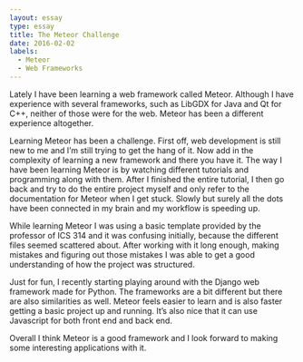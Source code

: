 ```yaml
---
layout: essay
type: essay
title: The Meteor Challenge
date: 2016-02-02
labels:
  - Meteor
  - Web Frameworks
---
```


Lately I have been learning a web framework called Meteor. Although I have experience with 
several frameworks, such as LibGDX for Java and Qt for C++,  neither of those were for the 
web. Meteor has been a different experience altogether. 

  Learning Meteor has been a challenge. First off, web development is still new to me and 
I’m still trying to get the hang of it. Now add in the complexity of learning a new framework 
and there you have it. The way I have been learning Meteor is by watching different tutorials 
and programming along with them. After I finished the entire tutorial, I then go back and try 
to do the entire project myself and only refer to the documentation for Meteor when I get 
stuck. Slowly but surely all the dots have been connected in my brain and my workflow is 
speeding up.

While learning Meteor I was using a basic template provided by the professor of ICS 314 and 
it was confusing initially, because  the different files seemed scattered about. After working 
with it long enough, making mistakes and figuring out those mistakes I was able to get a good 
understanding of how the project was structured.

Just for fun, I recently starting playing around with the Django web framework made for Python. 
The frameworks are a bit different but there are also similarities as well. Meteor feels easier 
to learn and is also faster getting a basic project up and running. It’s also nice that it can 
use Javascript for both front end and back end.
	
  Overall I think Meteor is a good framework and I look forward to making some interesting applications with it. 
